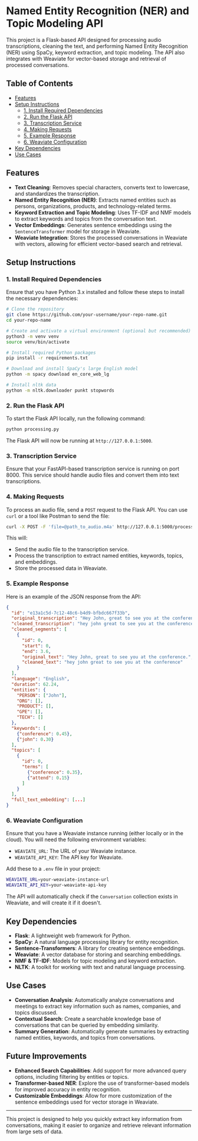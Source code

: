 

# Named Entity Recognition (NER) and Topic Modeling API

This project is a Flask-based API designed for processing audio transcriptions, cleaning the text, and performing Named Entity Recognition (NER) using SpaCy, keyword extraction, and topic modeling. The API also integrates with Weaviate for vector-based storage and retrieval of processed conversations.

## Table of Contents
- [Features](#features)
- [Setup Instructions](#setup-instructions)
  - [1. Install Required Dependencies](#1-install-required-dependencies)
  - [2. Run the Flask API](#2-run-the-flask-api)
  - [3. Transcription Service](#3-transcription-service)
  - [4. Making Requests](#4-making-requests)
  - [5. Example Response](#5-example-response)
  - [6. Weaviate Configuration](#6-weaviate-configuration)
- [Key Dependencies](#key-dependencies)
- [Use Cases](#use-cases)

## Features

- **Text Cleaning**: Removes special characters, converts text to lowercase, and standardizes the transcription.
- **Named Entity Recognition (NER)**: Extracts named entities such as persons, organizations, products, and technology-related terms.
- **Keyword Extraction and Topic Modeling**: Uses TF-IDF and NMF models to extract keywords and topics from the conversation text.
- **Vector Embeddings**: Generates sentence embeddings using the `SentenceTransformer` model for storage in Weaviate.
- **Weaviate Integration**: Stores the processed conversations in Weaviate with vectors, allowing for efficient vector-based search and retrieval.

## Setup Instructions

### 1. Install Required Dependencies

Ensure that you have Python 3.x installed and follow these steps to install the necessary dependencies:

```bash
# Clone the repository
git clone https://github.com/your-username/your-repo-name.git
cd your-repo-name

# Create and activate a virtual environment (optional but recommended)
python3 -m venv venv
source venv/bin/activate

# Install required Python packages
pip install -r requirements.txt

# Download and install SpaCy's large English model
python -m spacy download en_core_web_lg

# Install nltk data
python -m nltk.downloader punkt stopwords
```

### 2. Run the Flask API

To start the Flask API locally, run the following command:

```bash
python processing.py
```

The Flask API will now be running at `http://127.0.0.1:5000`.

### 3. Transcription Service

Ensure that your FastAPI-based transcription service is running on port 8000. This service should handle audio files and convert them into text transcriptions.

### 4. Making Requests

To process an audio file, send a `POST` request to the Flask API. You can use `curl` or a tool like Postman to send the file:

```bash
curl -X POST -F 'file=@path_to_audio.m4a' http://127.0.0.1:5000/process
```

This will:

- Send the audio file to the transcription service.
- Process the transcription to extract named entities, keywords, topics, and embeddings.
- Store the processed data in Weaviate.

### 5. Example Response

Here is an example of the JSON response from the API:

```json
{
  "id": "e13a1c5d-7c12-48c6-b4d9-bfbdc667f33b",
  "original_transcription": "Hey John, great to see you at the conference.",
  "cleaned_transcription": "hey john great to see you at the conference",
  "cleaned_segments": [
    {
      "id": 0,
      "start": 0,
      "end": 3.6,
      "original_text": "Hey John, great to see you at the conference.",
      "cleaned_text": "hey john great to see you at the conference"
    }
  ],
  "language": "English",
  "duration": 62.24,
  "entities": {
    "PERSON": ["John"],
    "ORG": [],
    "PRODUCT": [],
    "GPE": [],
    "TECH": []
  },
  "keywords": [
    {"conference": 0.45},
    {"john": 0.30}
  ],
  "topics": [
    {
      "id": 0,
      "terms": [
        {"conference": 0.35},
        {"attend": 0.15}
      ]
    }
  ],
  "full_text_embedding": [...]
}
```

### 6. Weaviate Configuration

Ensure that you have a Weaviate instance running (either locally or in the cloud). You will need the following environment variables:

- `WEAVIATE_URL`: The URL of your Weaviate instance.
- `WEAVIATE_API_KEY`: The API key for Weaviate.

Add these to a `.env` file in your project:

```bash
WEAVIATE_URL=your-weaviate-instance-url
WEAVIATE_API_KEY=your-weaviate-api-key
```

The API will automatically check if the `Conversation` collection exists in Weaviate, and will create it if it doesn't.

## Key Dependencies

- **Flask**: A lightweight web framework for Python.
- **SpaCy**: A natural language processing library for entity recognition.
- **Sentence-Transformers**: A library for creating sentence embeddings.
- **Weaviate**: A vector database for storing and searching embeddings.
- **NMF & TF-IDF**: Models for topic modeling and keyword extraction.
- **NLTK**: A toolkit for working with text and natural language processing.

## Use Cases

- **Conversation Analysis**: Automatically analyze conversations and meetings to extract key information such as names, companies, and topics discussed.
- **Contextual Search**: Create a searchable knowledge base of conversations that can be queried by embedding similarity.
- **Summary Generation**: Automatically generate summaries by extracting named entities, keywords, and topics from conversations.

## Future Improvements

- **Enhanced Search Capabilities**: Add support for more advanced query options, including filtering by entities or topics.
- **Transformer-based NER**: Explore the use of transformer-based models for improved accuracy in entity recognition.
- **Customizable Embeddings**: Allow for more customization of the sentence embeddings used for vector storage in Weaviate.

---

This project is designed to help you quickly extract key information from conversations, making it easier to organize and retrieve relevant information from large sets of data.
